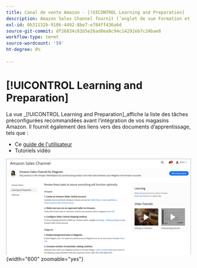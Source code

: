 ```yaml
---
title: Canal de vente Amazon - [!UICONTROL Learning and Preparation]
description: Amazon Sales Channel fournit l’onglet de vue Formation et préparation pour fournir un accès facile à une liste de tâches de configuration et de ressources d’informations.
exl-id: 0b31132b-9106-4492-8be7-e784ff436a6d
source-git-commit: df26834c81b5e26ad0ea8c94c14292eb7c24bae8
workflow-type: tm+mt
source-wordcount: '59'
ht-degree: 0%

---
```


# [!UICONTROL Learning and Preparation]

La vue _[!UICONTROL Learning and Preparation]_affiche la liste des tâches préconfigurées recommandées avant l’intégration de vos magasins Amazon. Il fournit également des liens vers des documents d’apprentissage, tels que :

- Ce [guide de l&#39;utilisateur](./overview.md)
- Tutoriels vidéo

![Vue Formation et préparation](assets/learning-preparation.png){width="600" zoomable="yes"}
